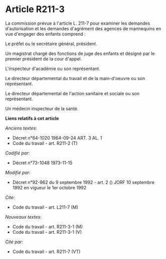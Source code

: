 # Article R211-3

La commission prévue à l'article L. 211-7 pour examiner les demandes d'autorisation et les demandes d'agrément des agences de
mannequins en vue d'engager des enfants comprend :

Le préfet ou le secrétaire général, président.

Un magistrat chargé des fonctions de juge des enfants et désigné par le premier président de la cour d'appel.

L'inspecteur d'académie ou son représentant.

Le directeur départemental du travail et de la main-d'oeuvre ou son représentant.

Le directeur départemental de l'action sanitaire et sociale ou son représentant.

Un médecin inspecteur de la santé.

**Liens relatifs à cet article**

_Anciens textes_:

  - Décret n°64-1020 1964-09-24 ART. 3 AL. 1
  - Code du travail - art. R211-2 (T)

_Codifié par_:

  - Décret n°73-1048 1973-11-15

_Modifié par_:

  - Décret n°92-962 du 9 septembre 1992 - art. 2 () JORF 10 septembre 1992 en vigueur le 1er octobre 1992

_Cite_:

  - Code du travail - art. L211-7 (M)

_Nouveaux textes_:

  - Code du travail - art. R211-3-1 (M)
  - Code du travail - art. R211-3-1 (V)

_Cité par_:

  - Code du travail - art. R211-7 (VT)
